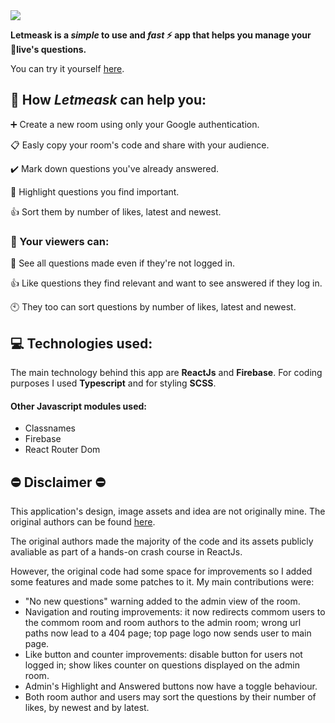 <img src="https://letmeask-bc5d7.web.app/static/media/logo.a88331cb.svg">

**Letmeask is a _simple_ to use and _fast_ :zap: app that helps you manage your :red_circle:live's questions.**

You can try it yourself [here](https://letmeask-bc5d7.web.app/).

## :speech_balloon: How _Letmeask_ can help you:

:heavy_plus_sign: Create a new room using only your Google authentication.

:clipboard: Easly copy your room's code and share with your audience.

:heavy_check_mark: Mark down questions you've already answered.

:bookmark_tabs: Highlight questions you find important.

:thumbsup: Sort them by number of likes, latest and newest.

### :bust_in_silhouette: Your viewers can:

:eyes: See all questions made even if they're not logged in.

:thumbsup: Like questions they find relevant and want to see answered if they log in.

:clock10: They too can sort questions by number of likes, latest and newest.

## :computer: Technologies used:

The main technology behind this app are __ReactJs__ and __Firebase__. For coding purposes I used __Typescript__ and for styling __SCSS__.

#### Other Javascript modules used:
- Classnames
- Firebase
- React Router Dom

## :no_entry: Disclaimer :no_entry:

This application's design, image assets and idea are not originally mine. The original authors can be found [here](https://rocketseat.com.br/).

The original authors made the majority of the code and its assets publicly avaliable as part of a hands-on crash course in ReactJs.

However, the original code had some space for improvements so I added some features and made some patches to it. My main contributions were:

- "No new questions" warning added to the admin view of the room.
- Navigation and routing improvements: it now redirects commom users to the commom room and room authors to the admin room; wrong url paths now lead to a 404 page; top page logo now sends user to main page.
- Like button and counter improvements: disable button for users not logged in; show likes counter on questions displayed on the admin room.
- Admin's Highlight and Answered buttons now have a toggle behaviour.
- Both room author and users may sort the questions by their number of likes, by newest and by latest.